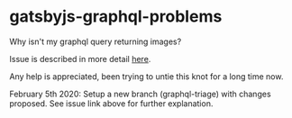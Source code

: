 # gatsbyjs-graphql-problems

Why isn't my graphql query returning images?

Issue is described in more detail [here](https://github.com/gatsbyjs/gatsby/issues/20829).

Any help is appreciated, been trying to untie this knot for a long time now.

February 5th 2020: Setup a new branch (graphql-triage) with changes proposed. See issue link above for further explanation. 
